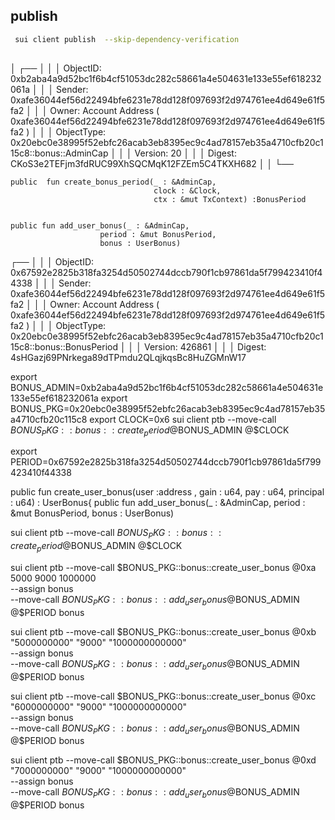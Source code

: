 ## publish

```bash
 sui client publish  --skip-dependency-verification
 
 ```
│  ┌──                                                                                                        │
│  │ ObjectID: 0xb2aba4a9d52bc1f6b4cf51053dc282c58661a4e504631e133e55ef618232061a                             │
│  │ Sender: 0xafe36044ef56d22494bfe6231e78dd128f097693f2d974761ee4d649e61f5fa2                               │
│  │ Owner: Account Address ( 0xafe36044ef56d22494bfe6231e78dd128f097693f2d974761ee4d649e61f5fa2 )            │
│  │ ObjectType: 0x20ebc0e38995f52ebfc26acab3eb8395ec9c4ad78157eb35a4710cfb20c115c8::bonus::AdminCap          │
│  │ Version: 20                                                                                              │
│  │ Digest: CKoS3e2TEFjm3fdRUC99XhSQCMqK12FZEm5C4TKXH682                                                     │
│  └──    
```
public  fun create_bonus_period(_ : &AdminCap,
                                clock : &Clock,
                                ctx : &mut TxContext) :BonusPeriod 


public fun add_user_bonus(_ : &AdminCap,
                    period : &mut BonusPeriod, 
                    bonus : UserBonus)
```


 ┌──                                                                                                   │
│  │ ObjectID: 0x67592e2825b318fa3254d50502744dccb790f1cb97861da5f799423410f44338                        │
│  │ Sender: 0xafe36044ef56d22494bfe6231e78dd128f097693f2d974761ee4d649e61f5fa2                          │
│  │ Owner: Account Address ( 0xafe36044ef56d22494bfe6231e78dd128f097693f2d974761ee4d649e61f5fa2 )       │
│  │ ObjectType: 0x20ebc0e38995f52ebfc26acab3eb8395ec9c4ad78157eb35a4710cfb20c115c8::bonus::BonusPeriod  │
│  │ Version: 426861                                                                                     │
│  │ Digest: 4sHGazj69PNrkega89dTPmdu2QLqjkqsBc8HuZGMnW17    



export BONUS_ADMIN=0xb2aba4a9d52bc1f6b4cf51053dc282c58661a4e504631e133e55ef618232061a
export BONUS_PKG=0x20ebc0e38995f52ebfc26acab3eb8395ec9c4ad78157eb35a4710cfb20c115c8
export CLOCK=0x6
sui client ptb --move-call $BONUS_PKG::bonus::create_period @$BONUS_ADMIN @$CLOCK

export PERIOD=0x67592e2825b318fa3254d50502744dccb790f1cb97861da5f799423410f44338



public fun create_user_bonus(user :address , gain : u64, 
                    pay : u64, principal : u64) : UserBonus{
public fun add_user_bonus(_ : &AdminCap,
                    period : &mut BonusPeriod, 
                    bonus : UserBonus)


sui client ptb --move-call $BONUS_PKG::bonus::create_period @$BONUS_ADMIN @$CLOCK

sui client ptb --move-call $BONUS_PKG::bonus::create_user_bonus @0xa 5000 9000 1000000 \
--assign bonus \
--move-call $BONUS_PKG::bonus::add_user_bonus @$BONUS_ADMIN @$PERIOD bonus

sui client ptb --move-call $BONUS_PKG::bonus::create_user_bonus @0xb "5000000000" "9000" "1000000000000" \
--assign bonus \
--move-call $BONUS_PKG::bonus::add_user_bonus @$BONUS_ADMIN @$PERIOD bonus


sui client ptb --move-call $BONUS_PKG::bonus::create_user_bonus @0xc "6000000000" "9000" "1000000000000" \
--assign bonus \
--move-call $BONUS_PKG::bonus::add_user_bonus @$BONUS_ADMIN @$PERIOD bonus



sui client ptb --move-call $BONUS_PKG::bonus::create_user_bonus @0xd "7000000000" "9000" "1000000000000" \
--assign bonus \
--move-call $BONUS_PKG::bonus::add_user_bonus @$BONUS_ADMIN @$PERIOD bonus
